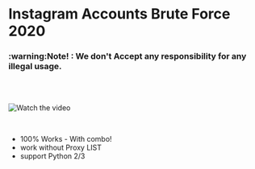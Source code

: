 # Instagram Accounts Brute Force 2020
<h3> :warning:Note! : We don't Accept any responsibility for any illegal usage.</h3><br>
<br>


![Watch the video](https://raw.githubusercontent.com/04x/instagramBrute/master/sc.PNG)
<br>

<br>

- 100% Works - With combo!
- work without Proxy LIST
- support Python 2/3
